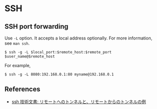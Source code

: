 # SSH

## SSH port forwarding

Use `-L` option. It accepts a local address optionally.
For more information, see `man ssh`.

```
$ ssh -g -L $local_port:$remote_host:$remote_port $user_name@$remote_host
```

For example, 

```
$ ssh -g -L 8080:192.168.0.1:80 myname@192.168.0.1
```


## References

- [ssh 技術文書: リモートへのトンネルと、リモートからのトンネルの例](http://www.xdip.com/?id=ssh-tunnel)
